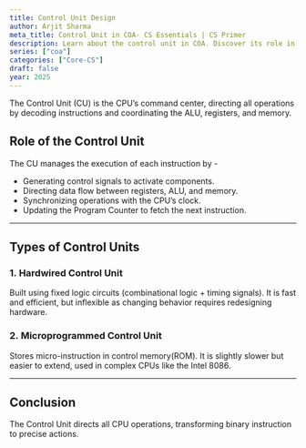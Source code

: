 ```yaml
---
title: Control Unit Design
author: Arjit Sharma
meta_title: Control Unit in COA- CS Essentials | CS Primer
description: Learn about the control unit in COA. Discover its role in managing CPU operations and designing efficient computer systems.
series: ["coa"]
categories: ["Core-CS"]
draft: false
year: 2025
---
```


The Control Unit (CU) is the CPU’s command center, directing all operations by decoding instructions and coordinating the ALU, registers, and memory.

## Role of the Control Unit

The CU manages the execution of each instruction by -

- Generating control signals to activate components.
- Directing data flow between registers, ALU, and memory.
- Synchronizing operations with the CPU’s clock.
- Updating the Program Counter to fetch the next instruction.

---

## Types of Control Units

### 1. Hardwired Control Unit

Built using fixed logic circuits (combinational logic + timing signals). It is fast and efficient, but inflexible as changing behavior requires redesigning hardware.

### 2. Microprogrammed Control Unit

Stores micro-instruction in control memory(ROM). It is slightly slower but easier to extend, used in complex CPUs like the Intel 8086.

---
## Conclusion

The Control Unit directs all CPU operations, transforming binary instruction to precise actions.